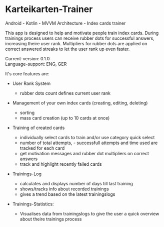 # Karteikarten-Trainer
Android - Kotlin - MVVM Architecture - Index cards trainer

This app is designed to help and motivate people train index cards. 
During trainings process users can receive rubber dots for successful answers, increasing theire user rank.
Multipliers for rubber dots are applied on correct answered streaks to let the user rank up even faster.

Current-version: 0.1.0\
Language-support: ENG, GER
   
It's core features are:
- User Rank System
  - rubber dots count defines current user rank

- Management of your own index cards (creating, editing, deleting)
  - sorting
  - mass card creation (up to 10 cards at once)

- Training of created cards
  - individually select cards to train and/or use category quick select
  - number of total attempts, - successfull attempts and time used are tracked for each card
  - get motivation messages and rubber dot multipliers on correct answers
  - track and highlight recently failed cards

- Trainings-Log
  - calculates and displays number of days till last training
  - shows/tracks info about recorded trainings
  - gives a trend based on the latest trainingslogs

- Trainings-Statistics:
  - Visualises data from trainingslogs to give the user a quick overview about theire trainings process
